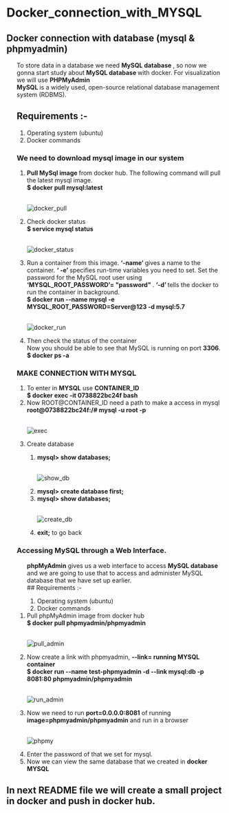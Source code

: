 # Docker_connection_with_MYSQL
## Docker connection with database (mysql & phpmyadmin)
<ol>
To store data in a database we need <strong>MySQL database </strong>, so now we gonna start study about  <strong>MySQL database </strong> with docker. For visualization we will use  <strong>PHPMyAdmin </strong></br>
 <strong>MySQL </strong> is a widely used, open-source relational database management system (RDBMS).</li>
 
## Requirements :-
<ol>
<li>Operating system (ubuntu)</li>
<li>Docker commands</li>
</ol>

### We need to download mysql image in our system
<ol>
<li> <strong>Pull MySql image </strong> from docker hub. The following command will pull the latest mysql image.</br>
 <strong>$ docker pull mysql:latest </strong></li> </br>
 
 ![docker_pull](https://user-images.githubusercontent.com/47202519/56024620-00836280-5d2e-11e9-9576-09536c5ce12d.png)

<li>Check docker status </br>
 <strong>$ service mysql status </strong></li>  </br>
 
 ![docker_status](https://user-images.githubusercontent.com/47202519/56024691-2f99d400-5d2e-11e9-8baa-35dfdcf7d9ac.png)


<li>Run a container from this image.  <strong>‘-name’ </strong> gives a name to the container.  <strong>‘ -e’ </strong> specifies run-time variables you need to set. Set the password for the MySQL root user using  <strong>‘MYSQL_ROOT_PASSWORD’= "password" </strong>.  <strong>‘-d’ </strong> tells the docker to run the container in background.</br>
<strong>$ docker run --name mysql -e MYSQL_ROOT_PASSWORD=Server@123 -d mysql:5.7</strong></li> </br> 

![docker_run](https://user-images.githubusercontent.com/47202519/56024822-7091e880-5d2e-11e9-9a9f-78be02346a62.png)


<li>Then check the status of the container</br>
Now you should be able to see that MySQL is running on port <strong>3306</strong>.</br>
<strong>$ docker ps -a</strong></li>  
</ol>



### MAKE CONNECTION WITH MYSQL
<ol>
<li>To enter in <strong>MYSQL</strong> use <strong>CONTAINER_ID</strong></br>
<strong>$ docker exec -it 0738822bc24f  bash</strong></li> 

<li>Now ROOT@CONTAINER_ID  need a path to make a access in mysql </br>
<strong>root@0738822bc24f:/# mysql -u root -p</strong></li>  </br>

![exec](https://user-images.githubusercontent.com/47202519/56024992-e1d19b80-5d2e-11e9-8e3b-b9922999728f.png)

<li>Create database</li>
<ol>
<li><strong>mysql> show databases;</strong></li>  </br>
  
![show_db](https://user-images.githubusercontent.com/47202519/56025135-23fadd00-5d2f-11e9-9ee7-88e2011c8a99.png)
 
<li><strong>mysql> create database first;</strong></li>
<li><strong>mysql> show databases;</strong></li> </br>

![create_db](https://user-images.githubusercontent.com/47202519/56025155-2b21eb00-5d2f-11e9-9c8d-7e07a05bc07d.png)

<li><strong>exit;</strong> to go back </li>
</ol>
</ol>


### Accessing MySQL through a Web Interface.
<ol/>
<strong>phpMyAdmin</strong> gives us a web interface to access <strong>MySQL database</strong> and we are going to use that to access and administer MySQL database that we have set up earlier.</br>
## Requirements :-
<ol>
<li>Operating system (ubuntu)</li>
<li>Docker commands</li>
</ol>
<li>Pull phpMyAdmin image from docker hub</br>
<strong>$ docker pull phpmyadmin/phpmyadmin</strong></li> </br> 

![pull_admin](https://user-images.githubusercontent.com/47202519/56025545-f5313680-5d2f-11e9-9cf3-93458080cc28.png)

<li>Now create a link with phpmyadmin, <strong>--link= running MYSQL container</strong></br>
<strong>$ docker run --name test-phpmyadmin -d --link mysql:db -p 8081:80 phpmyadmin/phpmyadmin</strong></li> </br> 

![run_admin](https://user-images.githubusercontent.com/47202519/56025924-c798bd00-5d30-11e9-8803-f0176512f6cd.png)

<li>Now we need to run <strong>port=0.0.0.0:8081</strong> of running <strong>image=phpmyadmin/phpmyadmin</strong> and run in a browser</li>  </br>

![phpmy](https://user-images.githubusercontent.com/47202519/56025966-d8493300-5d30-11e9-8eaf-28ddb10e70ad.png)

<li>Enter the password of that we set for mysql.</li>
<li>Now we can view the same database that we created in <strong>docker MYSQL</strong> </li>
</ol>
</ol>

## In next README file we will create a small project in docker and push in docker hub.

